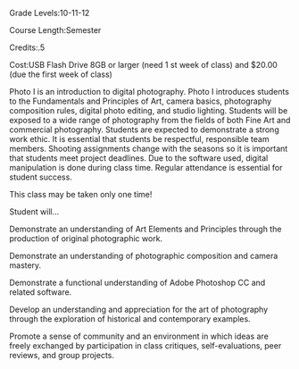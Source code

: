 Grade Levels:10-11-12

Course Length:Semester

Credits:.5

Cost:USB Flash Drive 8GB or larger (need 1 st week of class) and $20.00 (due the first week of class)

Photo I is an introduction to digital photography.  Photo I introduces students to the Fundamentals and Principles of Art, camera basics, photography composition rules, digital photo editing, and studio lighting.  Students will be exposed to a wide range of photography from the fields of both Fine Art and commercial photography.  Students are expected to demonstrate a strong work ethic.  It is essential that students be respectful, responsible team members.  Shooting assignments change with the seasons so it is important that students meet project deadlines.  Due to the software used, digital manipulation is done during class time.  Regular attendance is essential for student success.

 

This class may be taken only one time!

 

Student will...

Demonstrate an understanding of Art Elements and Principles through the production of original photographic work.

Demonstrate an understanding of photographic composition and camera mastery.  

Demonstrate a functional understanding of Adobe Photoshop CC and related software.

Develop an understanding and appreciation for the art of photography through the exploration of historical and contemporary examples.

Promote a sense of community and an environment in which ideas are freely exchanged by participation in class critiques, self-evaluations, peer reviews, and group projects.